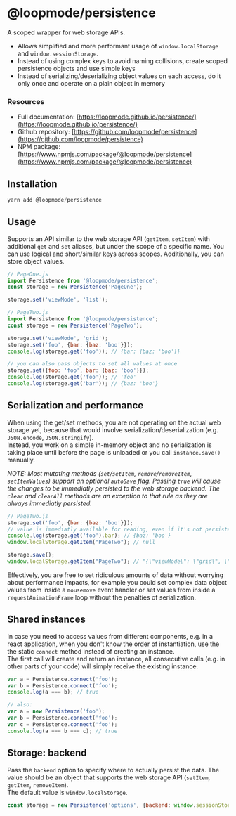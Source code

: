 # @loopmode/persistence

A scoped wrapper for web storage APIs.

- Allows simplified and more performant usage of `window.localStorage` and `window.sessionStorage`.  
- Instead of using complex keys to avoid naming collisions, create scoped persistence objects and use simple keys
- Instead of serializing/deserializing object values on each access, do it only once and operate on a plain object in memory

### Resources

- Full documentation: [https://loopmode.github.io/persistence/](https://loopmode.github.io/persistence/)  
- Github repository: [https://github.com/loopmode/persistence](https://github.com/loopmode/persistence)  
- NPM package: [https://www.npmjs.com/package/@loopmode/persistence](https://www.npmjs.com/package/@loopmode/persistence)  

## Installation

```javascript
yarn add @loopmode/persistence
```

## Usage

Supports an API similar to the web storage API (`getItem`, `setItem`) with additional `get` and `set` aliases, but under the scope of a specific name. You can use logical and short/similar keys across scopes.
Additionally, you can store object values.

```javascript
// PageOne.js
import Persistence from '@loopmode/persistence';
const storage = new Persistence('PageOne');

storage.set('viewMode', 'list');

// PageTwo.js
import Persistence from '@loopmode/persistence';
const storage = new Persistence('PageTwo');

storage.set('viewMode', 'grid');
storage.set('foo', {bar: {baz: 'boo'}});
console.log(storage.get('foo')); // {bar: {baz: 'boo'}}

// you can also pass objects to set all values at once
storage.set({foo: 'foo', bar: {baz: 'boo'}});
console.log(storage.get('foo')); // 'foo'
console.log(storage.get('bar')); // {baz: 'boo'}
```

## Serialization and performance

When using the get/set methods, you are not operating on the actual web storage yet, because that would involve serialization/deserialization (e.g. `JSON.encode`, `JSON.stringify`).  
Instead, you work on a simple in-memory object and no serialization is taking place until before the page is unloaded or you call `instance.save()` manually.

_NOTE: Most mutating methods (`set`/`setItem`, `remove`/`removeItem`, `setItemValues`) support an optional `autoSave` flag. Passing `true` will cause the changes to be immediatly persisted to the web storage backend. The `clear` and `clearAll` methods are an exception to that rule as they are always immediatly persisted._

```javascript
// PageTwo.js
storage.set('foo', {bar: {baz: 'boo'}});
// value is immediatly available for reading, even if it's not persisted to the web storage yet
console.log(storage.get('foo').bar); // {baz: 'boo'}
window.localStorage.getItem("PageTwo"); // null

storage.save();
window.localStorage.getItem("PageTwo"); // "{\"viewMode\": \"grid\", \"foo\": {\"bar\": {\"baz\": \"boo\"}}"} 
```

Effectively, you are free to set ridiculous amounts of data without worrying about performance impacts, for example you could set complex data object values from inside a `mousemove` event handler or set values from inside a `requestAnimationFrame` loop without the penalties of serialization.

## Shared instances

In case you need to access values from different components, e.g. in a react application, when you don't know the order of instantiation, use the the static `connect` method instead of creating an instance.  
The first call will create and return an instance, all consecutive calls (e.g. in other parts of your code) will simply receive the existing instance.

```javascript
var a = Persistence.connect('foo');
var b = Persistence.connect('foo');
console.log(a === b); // true

// also:
var a = new Persistence('foo');
var b = Persistence.connect('foo');
var c = Persistence.connect('foo');
console.log(a === b === c); // true

```

## Storage: backend

Pass the `backend` option to specify where to actually persist the data. The value should be an object that supports the web storage API (`setItem`, `getItem`, `removeItem`).  
The default value is `window.localStorage`.


```javascript
const storage = new Persistence('options', {backend: window.sessionStorage});
```